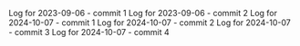 Log for 2023-09-06 - commit 1
Log for 2023-09-06 - commit 2
Log for 2024-10-07 - commit 1
Log for 2024-10-07 - commit 2
Log for 2024-10-07 - commit 3
Log for 2024-10-07 - commit 4

